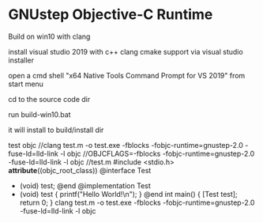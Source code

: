 GNUstep Objective-C Runtime
===========================

Build on win10 with clang

install visual studio 2019 with c++ clang cmake support via visual studio installer

open a cmd shell "x64 Native Tools Command Prompt for VS 2019" from start menu

cd to the source code dir

run build-win10.bat

it will install to build/install dir

test objc
//clang test.m -o test.exe -fblocks -fobjc-runtime=gnustep-2.0 -fuse-ld=lld-link -l objc
//OBJCFLAGS=-fblocks -fobjc-runtime=gnustep-2.0 -fuse-ld=lld-link -l objc
//test.m
#include <stdio.h>
__attribute__((objc_root_class)) @interface Test
  + (void) test;
@end
@implementation Test
  + (void) test {
    printf("Hello World!\n");
  }
@end
int main() {
  [Test test];
  return 0;
}
clang test.m -o test.exe -fblocks -fobjc-runtime=gnustep-2.0 -fuse-ld=lld-link -l objc

